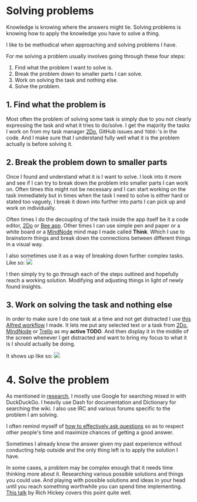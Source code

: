 # Solving problems
Knowledge is knowing where the answers might lie. Solving problems is knowing how to apply the knowledge you have to solve a thing.

I like to be methodical when approaching and solving problems I have.

For me solving a problem usually involves going through these four steps:
1. Find what the problem I want to solve is.
2. Break the problem down to smaller parts I can solve.
3. Work on solving the task and nothing else.
4. Solve the problem.

## 1. Find what the problem is
Most often the problem of solving some task is simply due to you not clearly expressing the task and what it tries to do/solve. I get the majority the tasks I work on from my task manager [2Do](../macOS/apps/2do.md), GitHub issues and `TODO:`'s in the code. And I make sure that I understand fully well what it is the problem actually is before solving it.

## 2. Break the problem down to smaller parts
Once I found and understand what it is I want to solve. I look into it more and see if I can try to break down the problem into smaller parts I can work on. Often times this might not be necessary and I can start working on the task immediately but in times when the task I need to solve is either hard or stated too vaguely, I break it down into further into parts I can pick up and work on individually.

Often times I do the decoupling of the task inside the app itself be it a code editor, [2Do](../macOS/apps/2do.md) or [Bee app](https://www.neat.io/bee/). Other times I can use simple pen and paper or a white board or a [MindNode](../macOS/apps/mindnode.md) mind map I made called __Think__. Which I use to brainstorm things and break down the connections between different things in a visual way.

I also sometimes use it as a way of breaking down further complex tasks. Like so:
![](https://i.imgur.com/2QyiMZN.png)

I then simply try to go through each of the steps outlined and hopefully reach a working solution. Modifying and adjusting things in light of newly found insights.

## 3. Work on solving the task and nothing else
In order to make sure I do one task at a time and not get distracted I use [this Alfred workflow](https://github.com/nikitavoloboev/small-workflows/blob/master/todo-task#readme) I made. It lets me put any selected text or a task from [2Do](../macOS/apps/2do.md), [MindNode](../macOS/apps/mindnode.md) or [Trello](../sharing/my-trello.md) as my **active TODO**. And then display it in the middle of the screen whenever I get distracted and want to bring my focus to what it is I should actually be doing.

It shows up like so:
![](https://i.imgur.com/wUWzq7l.png)

# 4. Solve the problem
As mentioned in [research](research.md), I mostly use Google for searching mixed in with DuckDuckGo. I heavily use Dash for documentation and Dictionary for searching the wiki. I also use IRC and various forums specific to the problem I am solving.

I often remind myself of [how to effectively ask questions](asking-questions.md) so as to respect other people's time and maximize chances of getting a good answer.

Sometimes I already know the answer given my past experience without conducting help outside and the only thing left is to apply the solution I have.

In some cases, a problem may be complex enough that it needs time thinking more about it. Researching various possible solutions and things you could use. And playing with possible solutions and ideas in your head until you reach something worthwhile you can spend time implementing. [This talk](https://www.youtube.com/watch?v=f84n5oFoZBc) by Rich Hickey covers this point quite well.